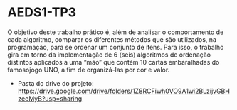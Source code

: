# AEDS1-TP3
O objetivo deste trabalho prático é, além de analisar o comportamento de cada algoritmo, comparar os diferentes métodos que são utilizados, na programação, para se ordenar um conjunto de itens.
Para isso, o trabalho gira em torno da implementação de 6 (seis) algoritmos de ordenação distintos aplicados a uma “mão” que contém 10 cartas embaralhadas do famosojogo UNO, a fim de organizá-las por cor e valor.
- Pasta do drive do projeto: https://drive.google.com/drive/folders/1Z8RCFiwh0VO9A1wi2BLzijvGBHzeeMyB?usp=sharing
